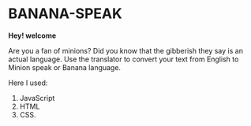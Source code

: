 # BANANA-SPEAK

**Hey! welcome**

Are you a fan of minions? Did you know that the gibberish they say is an
actual language. Use the translator to convert your text from English to
Minion speak or Banana language.

Here I used:

1. JavaScript
2. HTML
3. CSS.
